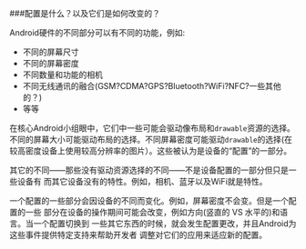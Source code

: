 ###配置是什么？以及它们是如何改变的？

Android硬件的不同部分可以有不同的功能，例如:

* 不同的屏幕尺寸
* 不同的屏幕密度
* 不同数量和功能的相机
* 不同无线通讯的融合(GSM?CDMA?GPS?Bluetooth?WiFi?NFC?一些其他的？)
* 等等

在核心Android小组眼中，它们中一些可能会驱动像布局和`drawable`资源的选择。
不同的屏幕大小可能驱动布局的选择。不同屏幕密度可能驱动`drawable`的选择(在
较高密度设备上使用较高分辨率的图片）。这些被认为是设备的“配置”的一部分。

其它的不同——那些没有驱动资源选择的不同——不是设备配置的一部分但只是一些设备有
而其它设备没有的特性。例如，相机、蓝牙以及WiFi就是特性。

一个配置的一些部分会因设备的不同而变化。例如，屏幕密度不会变。但是一个配置的一些
部分在设备的操作期间可能会改变，例如方向(竖直的 VS 水平的)和语言。当一个配置切换到
一些其它东西的时候，就会发生配置更改，并且Android为这些事件提供特定支持来帮助开发者
调整对它们的应用来适应新的配置。
